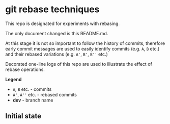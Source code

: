 # git rebase techniques

This repo is designated for experiments with rebasing.

The only document changed is this README.md.

At this stage it is not so important to follow
the history of commits, therefore early commit messages
are used to easily identify commits (e.g. `A`, `B` etc.) 
and their rebased variations (e.g. `A'`, `B'`, `B''` etc.)

Decorated one-line logs of this repo are used to illustrate
the effect of rebase operations.

**Legend**
 * `A`, `B` etc. - commits
 * `A'`, `A''` etc. - rebased commits
 * __dev__ - branch name

## Initial state

